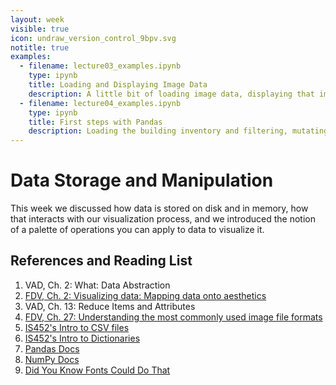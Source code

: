 ```yaml
---
layout: week
visible: true
icon: undraw_version_control_9bpv.svg
notitle: true
examples: 
  - filename: lecture03_examples.ipynb
    type: ipynb
    title: Loading and Displaying Image Data
    description: A little bit of loading image data, displaying that image data, and using matplotlib
  - filename: lecture04_examples.ipynb
    type: ipynb
    title: First steps with Pandas
    description: Loading the building inventory and filtering, mutating, splitting and plotting some of its data
---
```


# Data Storage and Manipulation

This week we discussed how data is stored on disk and in memory, how that
interacts with our visualization process, and we introduced the notion of a
palette of operations you can apply to data to visualize it.

## References and Reading List

 1. VAD, Ch. 2: What: Data Abstraction 
 2. [FDV, Ch. 2: Visualizing data: Mapping data onto aesthetics](https://serialmentor.com/dataviz/aesthetic-mapping.html)
 3. VAD, Ch. 13: Reduce Items and Attributes 
 4. [FDV, Ch. 27: Understanding the most commonly used image file formats](https://serialmentor.com/dataviz/image-file-formats.html)
 5. [IS452's Intro to CSV files](https://github.com/jnaiman/IS-452AO-Fall2019/blob/master/Lectures/Week-10-JSONandCSV.ipynb)
 6. [IS452's Intro to Dictionaries](https://github.com/jnaiman/IS-452AO-Fall2019/blob/master/Lectures/Week-09-Dictionaries.ipynb)
 7. [Pandas Docs](https://pandas.pydata.org/pandas-docs/stable/)
 8. [NumPy Docs](https://docs.scipy.org/doc/numpy/reference/)
 9. [Did You Know Fonts Could Do That](https://venam.nixers.net/blog/unix/2020/09/14/playing_with_fonts.html)
